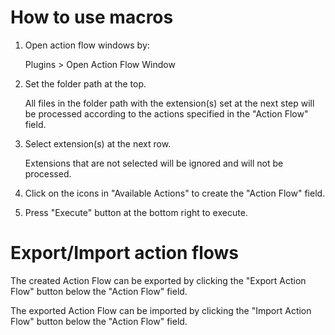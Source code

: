 # How to use macros

1. Open action flow windows by:

   Plugins > Open Action Flow Window

2. Set the folder path at the top.

   All files in the folder path with the extension(s) set at the next step will be processed according to the actions specified in the "Action Flow" field.

3. Select extension(s) at the next row.

   Extensions that are not selected will be ignored and will not be processed.

4. Click on the icons in "Available Actions" to create the "Action Flow" field.

5. Press "Execute" button at the bottom right to execute.

# Export/Import action flows

The created Action Flow can be exported by clicking the "Export Action Flow" button below the "Action Flow" field.

The exported Action Flow can be imported by clicking the "Import Action Flow" button below the "Action Flow" field.
